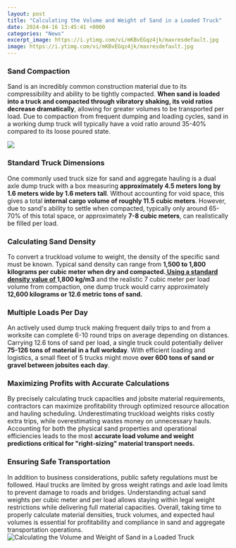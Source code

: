 ```yaml
---
layout: post
title: "Calculating the Volume and Weight of Sand in a Loaded Truck"
date: 2024-04-16 13:45:41 +0000
categories: "News"
excerpt_image: https://i.ytimg.com/vi/mKBvEGqz4jk/maxresdefault.jpg
image: https://i.ytimg.com/vi/mKBvEGqz4jk/maxresdefault.jpg
---
```


### Sand Compaction 
Sand is an incredibly common construction material due to its compressibility and ability to be tightly compacted. **When sand is loaded into a truck and compacted through vibratory shaking, its void ratios decrease dramatically**, allowing for greater volumes to be transported per load. Due to compaction from frequent dumping and loading cycles, sand in a working dump truck will typically have a void ratio around 35-40% compared to its loose poured state.

![](http://constructioncost.co/images/img/measure-sand-in-truck-at-construction-site.jpg)
### Standard Truck Dimensions 
One commonly used truck size for sand and aggregate hauling is a dual axle dump truck with a box measuring **approximately 4.5 meters long by 1.6 meters wide by 1.6 meters tall**. Without accounting for void space, this gives a total **internal cargo volume of roughly 11.5 cubic meters**. However, due to sand's ability to settle when compacted, typically only around 65-70% of this total space, or approximately **7-8 cubic meters**, can realistically be filled per load. 
### Calculating Sand Density
To convert a truckload volume to weight, the density of the specific sand must be known. Typical sand density can range from **1,500 to 1,800 kilograms per cubic meter when dry and compacted.[ Using a standard density value of ](https://store.fi.io.vn/play-well-with-others-otter-lover-animal-marine-biologist-1)1,800 kg/m3** and the realistic 7 cubic meter per load volume from compaction, one dump truck would carry approximately **12,600 kilograms or 12.6 metric tons of sand.**
### Multiple Loads Per Day 
An actively used dump truck making frequent daily trips to and from a worksite can complete 6-10 round trips on average depending on distances. Carrying 12.6 tons of sand per load, a single truck could potentially deliver **75-126 tons of material in a full workday**. With efficient loading and logistics, a small fleet of 5 trucks might move **over 600 tons of sand or gravel between jobsites each day**.
### Maximizing Profits with Accurate Calculations
By precisely calculating truck capacities and jobsite material requirements, contractors can maximize profitability through optimized resource allocation and hauling scheduling. Underestimating truckload weights risks costly extra trips, while overestimating wastes money on unnecessary hauls. Accounting for both the physical sand properties and operational efficiencies leads to the most **accurate load volume and weight predictions critical for "right-sizing" material transport needs.**
### Ensuring Safe Transportation 
In addition to business considerations, public safety regulations must be followed. Haul trucks are limited by gross weight ratings and axle load limits to prevent damage to roads and bridges. Understanding actual sand weights per cubic meter and per load allows staying within legal weight restrictions while delivering full material capacities. Overall, taking time to properly calculate material densities, truck volumes, and expected haul volumes is essential for profitability and compliance in sand and aggregate transportation operations.
![Calculating the Volume and Weight of Sand in a Loaded Truck](https://i.ytimg.com/vi/mKBvEGqz4jk/maxresdefault.jpg)